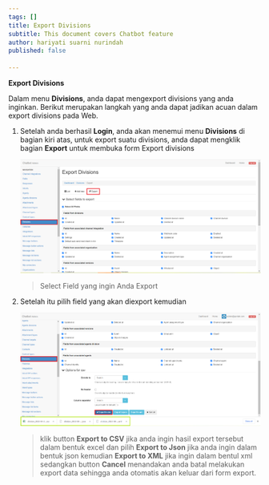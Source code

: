 ```yaml
---
tags: []
title: Export Divisions
subtitle: This document covers Chatbot feature
author: hariyati suarni nurindah
published: false

---
```

**Export Divisions**

Dalam menu **Divisions**, anda dapat mengexport divisions yang anda inginkan. Berikut merupakan langkah yang anda dapat jadikan acuan dalam export divisions pada Web.

1. Setelah anda berhasil **Login**, anda akan menemui menu **Divisions** di bagian kiri atas, untuk export suatu divisions, anda dapat mengklik bagian **Export** untuk membuka form Export divisions

   ![](/uploads/divisions4.PNG)

   > Select Field yang ingin Anda Export
2. Setelah itu pilih field yang akan diexport kemudian

   ![](/uploads/division-update5.PNG)

   > klik button **Export to CSV** jika anda ingin hasil export tersebut dalam bentuk excel dan pilih **Export to Json** jika anda ingin dalam bentuk json kemudian **Export to XML** jika ingin dalam bentul xml sedangkan button **Cancel** menandakan anda batal melakukan export data sehingga anda otomatis akan keluar dari form export.